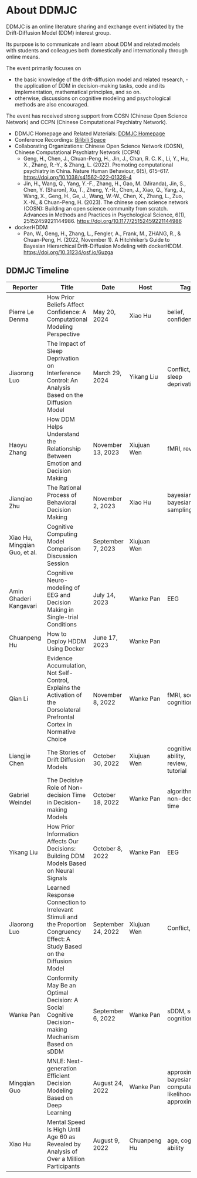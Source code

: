 # About DDMJC 


DDMJC is an online literature sharing and exchange event initiated by the Drift-Diffusion Model (DDM) interest group. 

Its purpose is to communicate and learn about DDM and related models with students and colleagues both domestically and internationally through online means. 

The event primarily focuses on 
- the basic knowledge of the drift-diffusion model and related research, - the application of DDM in decision-making tasks, code and its implementation, mathematical principles, and so on. 
- otherwise, discussions on cognitive modeling and psychological methods are also encouraged.


The event has received strong support from COSN (Chinese Open Science Network) and CCPN (Chinese Computational Psychiatry Network). 


* DDMJC Homepage and Related Materials: [DDMJC Homepage](https://ddmjc.notion.site/)
* Conference Recordings: [Bilibili Space](https://space.bilibili.com/3461571806235136)
* Collaborating Organizations: Chinese Open Science Network (COSN), Chinese Computational Psychiatry Network (CCPN)
  * Geng, H., Chen, J., Chuan-Peng, H., Jin, J., Chan, R. C. K., Li, Y., Hu, X., Zhang, R.-Y., & Zhang, L. (2022). Promoting computational psychiatry in China. Nature Human Behaviour, 6(5), 615–617. https://doi.org/10.1038/s41562-022-01328-4
  * Jin, H., Wang, Q., Yang, Y.-F., Zhang, H., Gao, M. (Miranda), Jin, S., Chen, Y. (Sharon), Xu, T., Zheng, Y.-R., Chen, J., Xiao, Q., Yang, J., Wang, X., Geng, H., Ge, J., Wang, W.-W., Chen, X., Zhang, L., Zuo, X.-N., & Chuan-Peng, H. (2023). The chinese open science network (COSN): Building an open science community from scratch. Advances in Methods and Practices in Psychological Science, 6(1), 25152459221144986. https://doi.org/10.1177/25152459221144986
* dockerHDDM
  * Pan, W., Geng, H., Zhang, L., Fengler, A., Frank, M., ZHANG, R., & Chuan-Peng, H. (2022, November 1). A Hitchhiker’s Guide to Bayesian Hierarchical Drift-Diffusion Modeling with dockerHDDM. https://doi.org/10.31234/osf.io/6uzga


## DDMJC Timeline

| Reporter                      | Title                   | Date            | Host          | Tags                  |
|---------------------------|----------------------------------|-----------------|---------------|-----------------------|
| Pierre Le Denma           | How Prior Beliefs Affect Confidence: A Computational Modeling Perspective | May 20, 2024    | Xiao Hu       | belief, confidence    |
| Jiaorong Luo              | The Impact of Sleep Deprivation on Interference Control: An Analysis Based on the Diffusion Model | March 29, 2024  | Yikang Liu    | Conflict, sleep deprivation |
| Haoyu Zhang               | How DDM Helps Understand the Relationship Between Emotion and Decision Making | November 13, 2023 | Xiujuan Wen   | fMRI, review          |
| Jianqiao Zhu              | The Rational Process of Behavioral Decision Making | November 2, 2023 | Xiao Hu       | bayesian, bayesian-sampling |
| Xiao Hu, Mingqian Guo, et al. | Cognitive Computing Model Comparison Discussion Session | September 7, 2023 | Xiujuan Wen   |                       |
| Amin Ghaderi Kangavari    | Cognitive Neuro-modeling of EEG and Decision Making in Single-trial Conditions | July 14, 2023   | Wanke Pan     | EEG                   |
| Chuanpeng Hu              | How to Deploy HDDM Using Docker | June 17, 2023   | Wanke Pan     |                       |
| Qian Li                   | Evidence Accumulation, Not Self-Control, Explains the Activation of the Dorsolateral Prefrontal Cortex in Normative Choice | November 8, 2022 | Wanke Pan     | fMRI, social cognition |
| Liangjie Chen             | The Stories of Drift Diffusion Models | October 30, 2022 | Xiujuan Wen   | cognitive ability, review, tutorial |
| Gabriel Weindel           | The Decisive Role of Non-decision Time in Decision-making Models | October 18, 2022 | Wanke Pan     | algorithm, non-decision time |
| Yikang Liu                | How Prior Information Affects Our Decisions: Building DDM Models Based on Neural Signals | October 8, 2022  | Wanke Pan     | EEG                   |
| Jiaorong Luo              | Learned Response Connection to Irrelevant Stimuli and the Proportion Congruency Effect: A Study Based on the Diffusion Model | September 24, 2022 | Xiujuan Wen   | Conflict, DMC         |
| Wanke Pan                 | Conformity May Be an Optimal Decision: A Social Cognitive Decision-making Mechanism Based on sDDM | September 6, 2022 | Wanke Pan     | sDDM, social cognition |
| Mingqian Guo              | MNLE: Next-generation Efficient Decision Modeling Based on Deep Learning | August 24, 2022  | Wanke Pan     | approximate bayesian computation, likelihood approximation |
| Xiao Hu                   | Mental Speed Is High Until Age 60 as Revealed by Analysis of Over a Million Participants | August 9, 2022   | Chuanpeng Hu  | age, cognitive ability |

